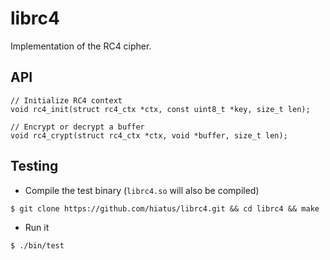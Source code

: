 librc4
======
Implementation of the RC4 cipher.

API
---
```
// Initialize RC4 context
void rc4_init(struct rc4_ctx *ctx, const uint8_t *key, size_t len);

// Encrypt or decrypt a buffer
void rc4_crypt(struct rc4_ctx *ctx, void *buffer, size_t len);
```

Testing
-------
- Compile the test binary (`librc4.so` will also be compiled)
```
$ git clone https://github.com/hiatus/librc4.git && cd librc4 && make
```

- Run it
```
$ ./bin/test
```
